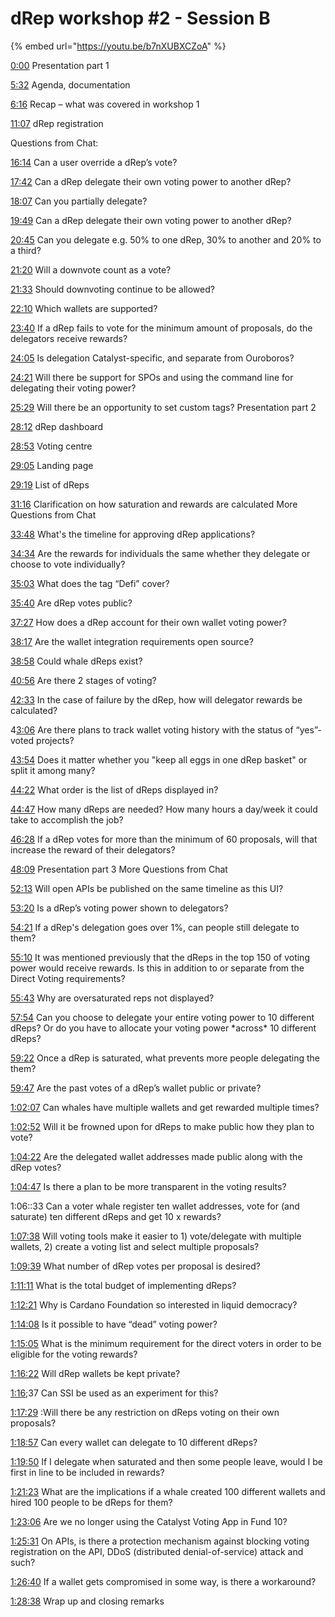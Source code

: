 # dRep workshop #2 - Session B

{% embed url="https://youtu.be/b7nXUBXCZoA" %}

[0:00](https://www.youtube.com/watch?v=b7nXUBXCZoA\&t=0s) Presentation part 1

[5:32](https://www.youtube.com/watch?v=b7nXUBXCZoA\&t=332s) Agenda, documentation

[6:16](https://www.youtube.com/watch?v=b7nXUBXCZoA\&t=376s) Recap – what was covered in workshop 1

[11:07](https://www.youtube.com/watch?v=b7nXUBXCZoA\&t=667s) dRep registration&#x20;

Questions from Chat:

[16:14](https://www.youtube.com/watch?v=b7nXUBXCZoA\&t=974s) Can a user override a dRep’s vote?

[17:42](https://www.youtube.com/watch?v=b7nXUBXCZoA\&t=1062s) Can a dRep delegate their own voting power to another dRep?

[18:07](https://www.youtube.com/watch?v=b7nXUBXCZoA\&t=1087s) Can you partially delegate?

[19:49](https://www.youtube.com/watch?v=b7nXUBXCZoA\&t=1189s) Can a dRep delegate their own voting power to another dRep?

[20:45](https://www.youtube.com/watch?v=b7nXUBXCZoA\&t=1245s) Can you delegate e.g. 50% to one dRep, 30% to another and 20% to a third?

[21:20](https://www.youtube.com/watch?v=b7nXUBXCZoA\&t=1280s) Will a downvote count as a vote?

[21:33](https://www.youtube.com/watch?v=b7nXUBXCZoA\&t=1293s) Should downvoting continue to be allowed?

[22:10](https://www.youtube.com/watch?v=b7nXUBXCZoA\&t=1330s) Which wallets are supported?

[23:40](https://www.youtube.com/watch?v=b7nXUBXCZoA\&t=1420s) If a dRep fails to vote for the minimum amount of proposals, do the delegators receive rewards?

[24:05](https://www.youtube.com/watch?v=b7nXUBXCZoA\&t=1445s) Is delegation Catalyst-specific, and separate from Ouroboros?

[24:21](https://www.youtube.com/watch?v=b7nXUBXCZoA\&t=1461s) Will there be support for SPOs and using the command line for delegating their voting power?

[25:29](https://www.youtube.com/watch?v=b7nXUBXCZoA\&t=1529s) Will there be an opportunity to set custom tags? Presentation part 2

[28:12](https://www.youtube.com/watch?v=b7nXUBXCZoA\&t=1692s) dRep dashboard

[28:53](https://www.youtube.com/watch?v=b7nXUBXCZoA\&t=1733s) Voting centre

[29:05](https://www.youtube.com/watch?v=b7nXUBXCZoA\&t=1745s) Landing page

[29:19](https://www.youtube.com/watch?v=b7nXUBXCZoA\&t=1759s) List of dReps

[31:16](https://www.youtube.com/watch?v=b7nXUBXCZoA\&t=1876s) Clarification on how saturation and rewards are calculated More Questions from Chat

[33:48](https://www.youtube.com/watch?v=b7nXUBXCZoA\&t=2028s) What's the timeline for approving dRep applications?

[34:34](https://www.youtube.com/watch?v=b7nXUBXCZoA\&t=2074s) Are the rewards for individuals the same whether they delegate or choose to vote individually?

[35:03](https://www.youtube.com/watch?v=b7nXUBXCZoA\&t=2103s) What does the tag “Defi” cover?

[35:40](https://www.youtube.com/watch?v=b7nXUBXCZoA\&t=2140s) Are dRep votes public?

[37:27](https://www.youtube.com/watch?v=b7nXUBXCZoA\&t=2247s) How does a dRep account for their own wallet voting power?

[38:17](https://www.youtube.com/watch?v=b7nXUBXCZoA\&t=2297s) Are the wallet integration requirements open source?

[38:58](https://www.youtube.com/watch?v=b7nXUBXCZoA\&t=2338s) Could whale dReps exist?

[40:56](https://www.youtube.com/watch?v=b7nXUBXCZoA\&t=2456s) Are there 2 stages of voting?

[42:33](https://www.youtube.com/watch?v=b7nXUBXCZoA\&t=2553s) In the case of failure by the dRep, how will delegator rewards be calculated?

4[3:06](https://www.youtube.com/watch?v=b7nXUBXCZoA\&t=2586s) Are there plans to track wallet voting history with the status of “yes”-voted projects?

[43:54](https://www.youtube.com/watch?v=b7nXUBXCZoA\&t=2634s) Does it matter whether you "keep all eggs in one dRep basket" or split it among many?

[44:22](https://www.youtube.com/watch?v=b7nXUBXCZoA\&t=2662s) What order is the list of dReps displayed in?

[44:47](https://www.youtube.com/watch?v=b7nXUBXCZoA\&t=2687s) How many dReps are needed? How many hours a day/week it could take to accomplish the job?

[46:28](https://www.youtube.com/watch?v=b7nXUBXCZoA\&t=2788s) If a dRep votes for more than the minimum of 60 proposals, will that increase the reward of their delegators?

[48:09](https://www.youtube.com/watch?v=b7nXUBXCZoA\&t=2889s) Presentation part 3 More Questions from Chat

[52:13](https://www.youtube.com/watch?v=b7nXUBXCZoA\&t=3133s) Will open APIs be published on the same timeline as this UI?

[53:20](https://www.youtube.com/watch?v=b7nXUBXCZoA\&t=3200s) Is a dRep’s voting power shown to delegators?

[54:21](https://www.youtube.com/watch?v=b7nXUBXCZoA\&t=3261s) If a dRep's delegation goes over 1%, can people still delegate to them?

[55:10](https://www.youtube.com/watch?v=b7nXUBXCZoA\&t=3310s) It was mentioned previously that the dReps in the top 150 of voting power would receive rewards. Is this in addition to or separate from the Direct Voting requirements?

[55:43](https://www.youtube.com/watch?v=b7nXUBXCZoA\&t=3343s) Why are oversaturated reps not displayed?

[57:54](https://www.youtube.com/watch?v=b7nXUBXCZoA\&t=3474s) Can you choose to delegate your entire voting power to 10 different dReps? Or do you have to allocate your voting power \*across\* 10 different dReps?

[59:22](https://www.youtube.com/watch?v=b7nXUBXCZoA\&t=3562s) Once a dRep is saturated, what prevents more people delegating the them?

[59:47](https://www.youtube.com/watch?v=b7nXUBXCZoA\&t=3587s) Are the past votes of a dRep’s wallet public or private?

[1:02:07](https://www.youtube.com/watch?v=b7nXUBXCZoA\&t=3727s) Can whales have multiple wallets and get rewarded multiple times?

[1:02:52](https://www.youtube.com/watch?v=b7nXUBXCZoA\&t=3772s) Will it be frowned upon for dReps to make public how they plan to vote?

[1:04:22](https://www.youtube.com/watch?v=b7nXUBXCZoA\&t=3862s) Are the delegated wallet addresses made public along with the dRep votes?

[1:04:47](https://www.youtube.com/watch?v=b7nXUBXCZoA\&t=3887s) Is there a plan to be more transparent in the voting results?&#x20;

1:06::33 Can a voter whale register ten wallet addresses, vote for (and saturate) ten different dReps and get 10 x rewards?

[1:07:38](https://www.youtube.com/watch?v=b7nXUBXCZoA\&t=4058s) Will voting tools make it easier to 1) vote/delegate with multiple wallets, 2) create a voting list and select multiple proposals?

[1:09:39](https://www.youtube.com/watch?v=b7nXUBXCZoA\&t=4179s) What number of dRep votes per proposal is desired?

[1:11:11](https://www.youtube.com/watch?v=b7nXUBXCZoA\&t=4271s) What is the total budget of implementing dReps?

[1:12:21](https://www.youtube.com/watch?v=b7nXUBXCZoA\&t=4341s) Why is Cardano Foundation so interested in liquid democracy?

[1:14:08](https://www.youtube.com/watch?v=b7nXUBXCZoA\&t=4448s) Is it possible to have “dead” voting power?

[1:15:05](https://www.youtube.com/watch?v=b7nXUBXCZoA\&t=4505s) What is the minimum requirement for the direct voters in order to be eligible for the voting rewards?

[1:16:22](https://www.youtube.com/watch?v=b7nXUBXCZoA\&t=4582s) Will dRep wallets be kept private?

[1:16](https://www.youtube.com/watch?v=b7nXUBXCZoA\&t=76s);37 Can SSI be used as an experiment for this?

[1:17:29](https://www.youtube.com/watch?v=b7nXUBXCZoA\&t=4649s) :Will there be any restriction on dReps voting on their own proposals?

[1:18:57](https://www.youtube.com/watch?v=b7nXUBXCZoA\&t=4737s) Can every wallet can delegate to 10 different dReps?

[1:19:50](https://www.youtube.com/watch?v=b7nXUBXCZoA\&t=4790s) If I delegate when saturated and then some people leave, would I be first in line to be included in rewards?

[1:21:23](https://www.youtube.com/watch?v=b7nXUBXCZoA\&t=4883s) What are the implications if a whale created 100 different wallets and hired 100 people to be dReps for them?

[1:23:06](https://www.youtube.com/watch?v=b7nXUBXCZoA\&t=4986s) Are we no longer using the Catalyst Voting App in Fund 10?

[1:25:31](https://www.youtube.com/watch?v=b7nXUBXCZoA\&t=5131s) On APIs, is there a protection mechanism against blocking voting registration on the API, DDoS (distributed denial-of-service) attack and such?

[1:26:40](https://www.youtube.com/watch?v=b7nXUBXCZoA\&t=5200s) If a wallet gets compromised in some way, is there a workaround?

[1:28:38](https://www.youtube.com/watch?v=b7nXUBXCZoA\&t=5318s) Wrap up and closing remarks
